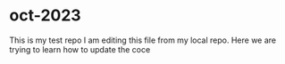# oct-2023
This is my test repo
I am editing this file from my local repo.
Here we are trying to learn how to update the coce
